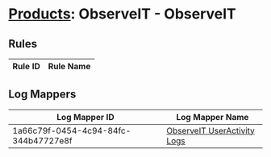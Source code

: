 # [Products](README.md): ObserveIT - ObserveIT

## Rules

|Rule ID|Rule Name|
|----|----|


## Log Mappers

|Log Mapper ID|Log Mapper Name|
|----|----|
|1a66c79f-0454-4c94-84fc-344b47727e8f|[ObserveIT UserActivity Logs](../mappings/1a66c79f-0454-4c94-84fc-344b47727e8f.md)|


